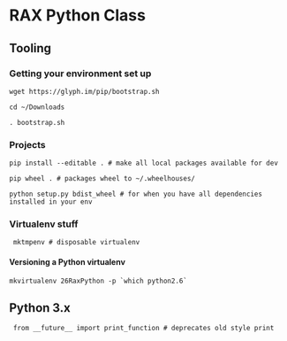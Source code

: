# RAX Python Class

## Tooling
### Getting your environment set up
``` wget https://glyph.im/pip/bootstrap.sh ```

``` cd ~/Downloads ```

``` . bootstrap.sh ```

### Projects
``` pip install --editable . # make all local packages available for dev ```

``` pip wheel . # packages wheel to ~/.wheelhouses/ ```

``` python setup.py bdist_wheel # for when you have all dependencies installed in your env ```


### Virtualenv stuff
``` mktmpenv # disposable virtualenv```

#### Versioning a Python virtualenv
``` mkvirtualenv 26RaxPython -p `which python2.6` ```

## Python 3.x
``` from __future__ import print_function # deprecates old style print```